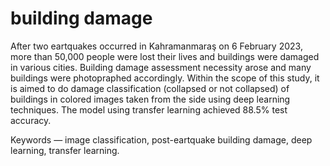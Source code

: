 # building damage

After two eartquakes occurred in Kahramanmaraş on 6 February 2023, more than 50,000 people were lost their lives and buildings were damaged in various cities. Building damage assessment necessity arose and many buildings were photopraphed accordingly. Within the scope of this study, it is aimed to do damage classification (collapsed or not collapsed) of buildings in colored images taken from the side using deep learning techniques. The model using transfer learning achieved 88.5% test accuracy.

Keywords — image classification, post-eartquake building damage, deep learning, transfer learning.
